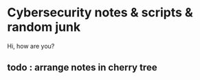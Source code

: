 # Cybersecurity notes & scripts & random junk

Hi, how are you?

## todo : arrange notes in cherry tree